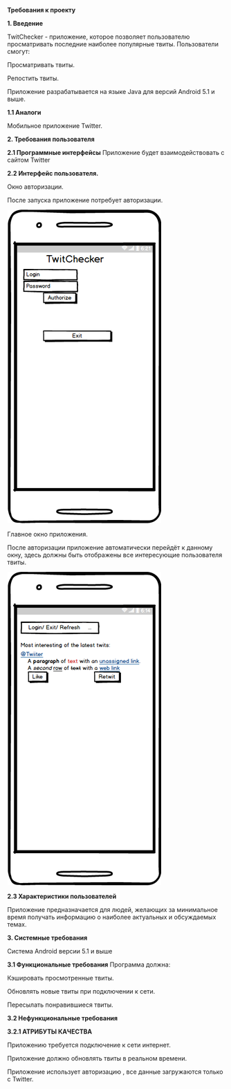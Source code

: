**Требования к проекту**

**1. Введение**

TwitChecker - приложение, которое позволяет пользователю просматривать последние наиболее популярные твиты.
Пользователи смогут:

Просматривать твиты.

Репостить твиты.

Приложение разрабатывается на языке Java для версий Android 5.1 и   выше.

**1.1 Аналоги**

Мобильное приложение Twitter.

**2. Требования пользователя**

**2.1 Программные интерфейсы**
Приложение будет взаимодействовать с сайтом Twitter

**2.2 Интерфейс пользователя.**

Окно авторизации.

После запуска приложение потребует авторизации.

![](https://github.com/VladislavMarkovskiy630501/TwitChecker/blob/master/Mocups/New%20Mockup%202_2.png)

Главное окно приложения.

После авторизации приложение автоматически перейдёт к данному окну, здесь должны быть отображены все интересующие пользователя твиты.

![](https://github.com/VladislavMarkovskiy630501/TwitChecker/blob/master/Mocups/New%20Mockup%202.png)

**2.3 Характеристики пользователей**

Приложение предназначается для людей, желающих за минимальное время получать информацию о наиболее актуальных и обсуждаемых темах.

**3. Системные требования**

Система Android версии 5.1 и выше

**3.1 Функциональные требования**
Программа должна:

Кэшировать просмотренные твиты.

Обновлять новые твиты при подключении к сети.

Пересылать понравившиеся твиты.


**3.2 Нефункциональные требования**

**3.2.1 АТРИБУТЫ КАЧЕСТВА**

Приложению требуется подключение к сети интернет.

Приложение должно обновлять твиты в реальном времени.

Приложение использует авторизацию , все данные загружаются только с Twitter.
